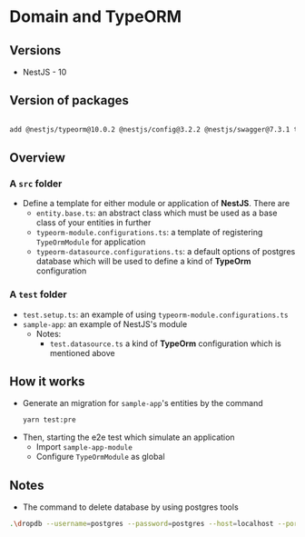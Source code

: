 # Domain and TypeORM

## Versions
- NestJS - 10

## Version of packages

```bash

add @nestjs/typeorm@10.0.2 @nestjs/config@3.2.2 @nestjs/swagger@7.3.1 typeorm pg typeorm-transactional typeorm-extension typeorm-naming-strategies 

```

## Overview

### A `src` folder
- Define a template for either module or application of **NestJS**. There are
    - `entity.base.ts`: an abstract class which must be used as a base class of your entities in further
    - `typeorm-module.configurations.ts`: a template of registering `TypeOrmModule` for application
    - `typeorm-datasource.configurations.ts`: a default options of postgres database which will be used to define a kind of **TypeOrm** configuration

### A `test` folder
- `test.setup.ts`: an example of using `typeorm-module.configurations.ts`
- `sample-app`: an example of NestJS's module
    - Notes:
        - `test.datasource.ts` a kind of **TypeOrm** configuration which is mentioned above

## How it works

- Generate an migration for `sample-app`'s entities by the command
    ```bash
    yarn test:pre
    ```
- Then, starting the e2e test which simulate an application
    - Import `sample-app-module`
    - Configure `TypeOrmModule` as global 

## Notes
- The command to delete database by using postgres tools
```bash
.\dropdb --username=postgres --password=postgres --host=localhost --port=5432 --echo --if-exists --force a-test-db
```